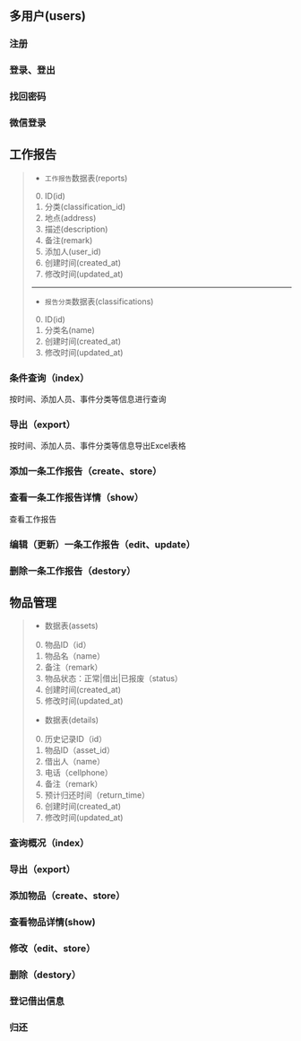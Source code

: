 ## 多用户(users) ##

### 注册 ###

### 登录、登出 ###

### 找回密码 ###

### 微信登录 ###

## 工作报告 ##

> - `工作报告`数据表(reports)
> 
>  0. ID(id)
>  0. 分类(classification_id)
>  0. 地点(address)
>  0. 描述(description)
>  0. 备注(remark)
>  0. 添加人(user_id)
>  0. 创建时间(created_at)
>  0. 修改时间(updated_at)
>  
> ---
> - `报告分类`数据表(classifications)
> 
>  0. ID(id)
>  0. 分类名(name)
>  0. 创建时间(created_at)
>  0. 修改时间(updated_at)

### 条件查询（index） ###

按时间、添加人员、事件分类等信息进行查询

### 导出（export） ###

按时间、添加人员、事件分类等信息导出Excel表格

### 添加一条工作报告（create、store） ###

### 查看一条工作报告详情（show） ###

查看工作报告

### 编辑（更新）一条工作报告（edit、update） ###

### 删除一条工作报告（destory） ###

## 物品管理 ##

> - 数据表(assets)
> 
>  0. 物品ID（id）
>  0. 物品名（name）
>  0. 备注（remark）
>  0. 物品状态：正常|借出|已报废（status）
>  0. 创建时间(created_at)
>  0. 修改时间(updated_at)
>  
> - 数据表(details)
> 
>  0. 历史记录ID（id）
>  0. 物品ID（asset_id）
>  0. 借出人（name）
>  0. 电话（cellphone）
>  0. 备注（remark）
>  0. 预计归还时间（return_time）
>  0. 创建时间(created_at)
>  0. 修改时间(updated_at)

### 查询概况（index） ###

### 导出（export） ###

### 添加物品（create、store） ###

### 查看物品详情(show) ###

### 修改（edit、store） ###

### 删除（destory） ###

### 登记借出信息 ###

### 归还 ###
